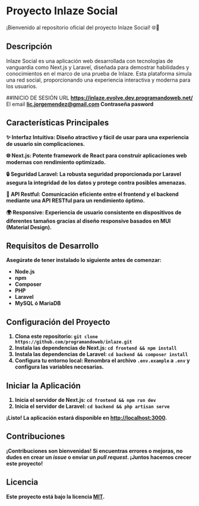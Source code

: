 # Proyecto Inlaze Social

¡Bienvenido al repositorio oficial del proyecto Inlaze Social! 🌐🚀

## Descripción

Inlaze Social es una aplicación web desarrollada con tecnologías de vanguardia como Next.js y Laravel, diseñada para demostrar habilidades y conocimientos en el marco de una prueba de Inlaze. Esta plataforma simula una red social, proporcionando una experiencia interactiva y moderna para los usuarios.

##INICIO DE SESIÓN
URL <b>https://inlaze.evolve.dev.programandoweb.net/</b>
El email <b>lic.jorgemendez@gmail.com<b>
Contraseña <b>pasword<b>

## Características Principales

✨ **Interfaz Intuitiva**: Diseño atractivo y fácil de usar para una experiencia de usuario sin complicaciones.

🌐 **Next.js**: Potente framework de React para construir aplicaciones web modernas con rendimiento optimizado.

🔒 **Seguridad Laravel**: La robusta seguridad proporcionada por Laravel asegura la integridad de los datos y protege contra posibles amenazas.

🔄 **API Restful**: Comunicación eficiente entre el frontend y el backend mediante una API RESTful para un rendimiento óptimo.

🌍 **Responsive**: Experiencia de usuario consistente en dispositivos de diferentes tamaños gracias al diseño responsive basados en MUI (Material Design).

## Requisitos de Desarrollo

Asegúrate de tener instalado lo siguiente antes de comenzar:

- Node.js
- npm
- Composer
- PHP
- Laravel
- MySQL ó MariaDB

## Configuración del Proyecto

1. Clona este repositorio: `git clone https://github.com/programandoweb/inlaze.git`
2. Instala las dependencias de Next.js: `cd frontend && npm install`
3. Instala las dependencias de Laravel: `cd backend && composer install`
4. Configura tu entorno local: Renombra el archivo `.env.example` a `.env` y configura las variables necesarias.

## Iniciar la Aplicación

1. Inicia el servidor de Next.js: `cd frontend && npm run dev`
2. Inicia el servidor de Laravel: `cd backend && php artisan serve`

¡Listo! La aplicación estará disponible en [http://localhost:3000](http://localhost:3000).

## Contribuciones

¡Contribuciones son bienvenidas! Si encuentras errores o mejoras, no dudes en crear un *issue* o enviar un *pull request*. ¡Juntos hacemos crecer este proyecto!

## Licencia

Este proyecto está bajo la licencia [MIT](LICENSE).

